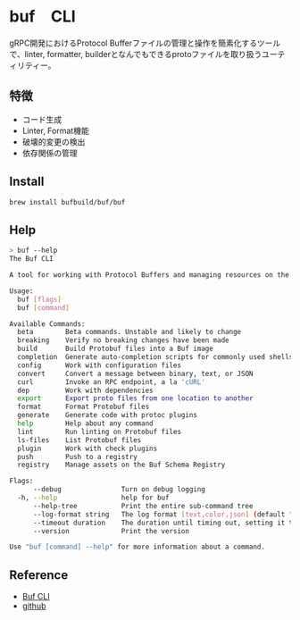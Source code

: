 # buf　CLI

gRPC開発におけるProtocol Bufferファイルの管理と操作を簡素化するツールで、linter, formatter, builderとなんでもできるprotoファイルを取り扱うユーティリティー。

## 特徴

- コード生成
- Linter, Format機能
- 破壊的変更の検出
- 依存関係の管理

## Install

```sh
brew install bufbuild/buf/buf
```

## Help

```sh
> buf --help
The Buf CLI

A tool for working with Protocol Buffers and managing resources on the Buf Schema Registry (BSR)

Usage:
  buf [flags]
  buf [command]

Available Commands:
  beta        Beta commands. Unstable and likely to change
  breaking    Verify no breaking changes have been made
  build       Build Protobuf files into a Buf image
  completion  Generate auto-completion scripts for commonly used shells
  config      Work with configuration files
  convert     Convert a message between binary, text, or JSON
  curl        Invoke an RPC endpoint, a la 'cURL'
  dep         Work with dependencies
  export      Export proto files from one location to another
  format      Format Protobuf files
  generate    Generate code with protoc plugins
  help        Help about any command
  lint        Run linting on Protobuf files
  ls-files    List Protobuf files
  plugin      Work with check plugins
  push        Push to a registry
  registry    Manage assets on the Buf Schema Registry

Flags:
      --debug               Turn on debug logging
  -h, --help                help for buf
      --help-tree           Print the entire sub-command tree
      --log-format string   The log format [text,color,json] (default "color")
      --timeout duration    The duration until timing out, setting it to zero means no timeout (default 2m0s)
      --version             Print the version

Use "buf [command] --help" for more information about a command.
```

## Reference

- [Buf CLI](https://buf.build/product/cli)
- [github](https://github.com/bufbuild/buf)
